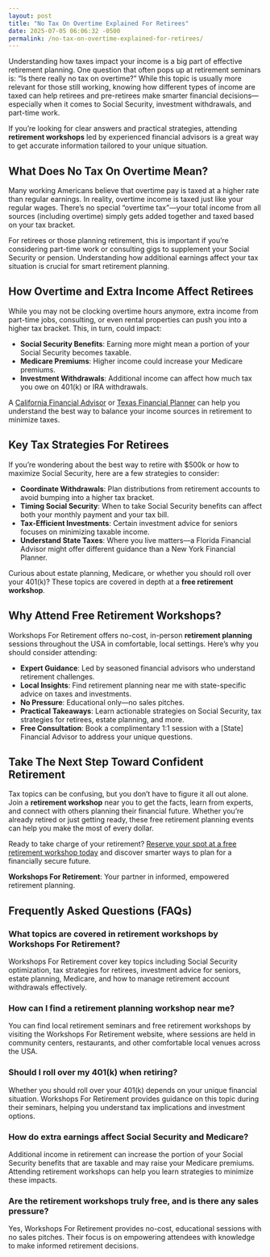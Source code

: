 ```yaml
---
layout: post
title: "No Tax On Overtime Explained For Retirees"
date: 2025-07-05 06:06:32 -0500
permalink: /no-tax-on-overtime-explained-for-retirees/
---
```

Understanding how taxes impact your income is a big part of effective retirement planning. One question that often pops up at retirement seminars is: “Is there really no tax on overtime?” While this topic is usually more relevant for those still working, knowing how different types of income are taxed can help retirees and pre-retirees make smarter financial decisions—especially when it comes to Social Security, investment withdrawals, and part-time work.

If you’re looking for clear answers and practical strategies, attending **retirement workshops** led by experienced financial advisors is a great way to get accurate information tailored to your unique situation.

## What Does No Tax On Overtime Mean?

Many working Americans believe that overtime pay is taxed at a higher rate than regular earnings. In reality, overtime income is taxed just like your regular wages. There’s no special “overtime tax”—your total income from all sources (including overtime) simply gets added together and taxed based on your tax bracket.

For retirees or those planning retirement, this is important if you’re considering part-time work or consulting gigs to supplement your Social Security or pension. Understanding how additional earnings affect your tax situation is crucial for smart retirement planning.

## How Overtime and Extra Income Affect Retirees

While you may not be clocking overtime hours anymore, extra income from part-time jobs, consulting, or even rental properties can push you into a higher tax bracket. This, in turn, could impact:

- **Social Security Benefits**: Earning more might mean a portion of your Social Security becomes taxable.
- **Medicare Premiums**: Higher income could increase your Medicare premiums.
- **Investment Withdrawals**: Additional income can affect how much tax you owe on 401(k) or IRA withdrawals.

A [California Financial Advisor](https://workshopsforretirement.com/) or [Texas Financial Planner](https://workshopsforretirement.com/) can help you understand the best way to balance your income sources in retirement to minimize taxes.

## Key Tax Strategies For Retirees

If you’re wondering about the best way to retire with $500k or how to maximize Social Security, here are a few strategies to consider:

- **Coordinate Withdrawals**: Plan distributions from retirement accounts to avoid bumping into a higher tax bracket.
- **Timing Social Security**: When to take Social Security benefits can affect both your monthly payment and your tax bill.
- **Tax-Efficient Investments**: Certain investment advice for seniors focuses on minimizing taxable income.
- **Understand State Taxes**: Where you live matters—a Florida Financial Advisor might offer different guidance than a New York Financial Planner.

Curious about estate planning, Medicare, or whether you should roll over your 401(k)? These topics are covered in depth at a **free retirement workshop**.

## Why Attend Free Retirement Workshops?

Workshops For Retirement offers no-cost, in-person **retirement planning** sessions throughout the USA in comfortable, local settings. Here’s why you should consider attending:

- **Expert Guidance**: Led by seasoned financial advisors who understand retirement challenges.
- **Local Insights**: Find retirement planning near me with state-specific advice on taxes and investments.
- **No Pressure**: Educational only—no sales pitches.
- **Practical Takeaways**: Learn actionable strategies on Social Security, tax strategies for retirees, estate planning, and more.
- **Free Consultation**: Book a complimentary 1:1 session with a [State] Financial Advisor to address your unique questions.

## Take The Next Step Toward Confident Retirement

Tax topics can be confusing, but you don’t have to figure it all out alone. Join a **retirement workshop** near you to get the facts, learn from experts, and connect with others planning their financial future. Whether you’re already retired or just getting ready, these free retirement planning events can help you make the most of every dollar.

Ready to take charge of your retirement? [Reserve your spot at a free retirement workshop today](https://workshopsforretirement.com/) and discover smarter ways to plan for a financially secure future.

**Workshops For Retirement**: Your partner in informed, empowered retirement planning.

## Frequently Asked Questions (FAQs)

### What topics are covered in retirement workshops by Workshops For Retirement?

Workshops For Retirement cover key topics including Social Security optimization, tax strategies for retirees, investment advice for seniors, estate planning, Medicare, and how to manage retirement account withdrawals effectively.

### How can I find a retirement planning workshop near me?

You can find local retirement seminars and free retirement workshops by visiting the Workshops For Retirement website, where sessions are held in community centers, restaurants, and other comfortable local venues across the USA.

### Should I roll over my 401(k) when retiring?

Whether you should roll over your 401(k) depends on your unique financial situation. Workshops For Retirement provides guidance on this topic during their seminars, helping you understand tax implications and investment options.

### How do extra earnings affect Social Security and Medicare?

Additional income in retirement can increase the portion of your Social Security benefits that are taxable and may raise your Medicare premiums. Attending retirement workshops can help you learn strategies to minimize these impacts.

### Are the retirement workshops truly free, and is there any sales pressure?

Yes, Workshops For Retirement provides no-cost, educational sessions with no sales pitches. Their focus is on empowering attendees with knowledge to make informed retirement decisions.

<script type="application/ld+json">
{
  "@context": "https://schema.org",
  "@type": "BlogPosting",
  "headline": "No Tax On Overtime Explained For Retirees",
  "description": "Learn how overtime income is taxed and tax strategies for retirees to optimize Social Security, Medicare, and investment withdrawals. Join free retirement workshops led by experienced financial advisors across the USA.",
  "author": {
    "@type": "Person",
    "name": "Workshops For Retirement"
  },
  "publisher": {
    "@type": "Person",
    "name": "Workshops For Retirement"
  },
  "mainEntityOfPage": {
    "@type": "WebPage",
    "@id": "https://workshopsforretirement.com/blog/no-tax-on-overtime-explained-for-retirees"
  },
  "datePublished": "2024-06-01",
  "dateModified": "2024-06-01"
}
</script>

<script type="application/ld+json">
{
  "@context": "https://schema.org",
  "@type": "FAQPage",
  "mainEntity": [
    {
      "@type": "Question",
      "name": "What topics are covered in retirement workshops by Workshops For Retirement?",
      "acceptedAnswer": {
        "@type": "Answer",
        "text": "Workshops For Retirement cover key topics including Social Security optimization, tax strategies for retirees, investment advice for seniors, estate planning, Medicare, and how to manage retirement account withdrawals effectively."
      }
    },
    {
      "@type": "Question",
      "name": "How can I find a retirement planning workshop near me?",
      "acceptedAnswer": {
        "@type": "Answer",
        "text": "You can find local retirement seminars and free retirement workshops by visiting the Workshops For Retirement website, where sessions are held in community centers, restaurants, and other comfortable local venues across the USA."
      }
    },
    {
      "@type": "Question",
      "name": "Should I roll over my 401(k) when retiring?",
      "acceptedAnswer": {
        "@type": "Answer",
        "text": "Whether you should roll over your 401(k) depends on your unique financial situation. Workshops For Retirement provides guidance on this topic during their seminars, helping you understand tax implications and investment options."
      }
    },
    {
      "@type": "Question",
      "name": "How do extra earnings affect Social Security and Medicare?",
      "acceptedAnswer": {
        "@type": "Answer",
        "text": "Additional income in retirement can increase the portion of your Social Security benefits that are taxable and may raise your Medicare premiums. Attending retirement workshops can help you learn strategies to minimize these impacts."
      }
    },
    {
      "@type": "Question",
      "name": "Are the retirement workshops truly free, and is there any sales pressure?",
      "acceptedAnswer": {
        "@type": "Answer",
        "text": "Yes, Workshops For Retirement provides no-cost, educational sessions with no sales pitches. Their focus is on empowering attendees with knowledge to make informed retirement decisions."
      }
    }
  ]
}
</script>